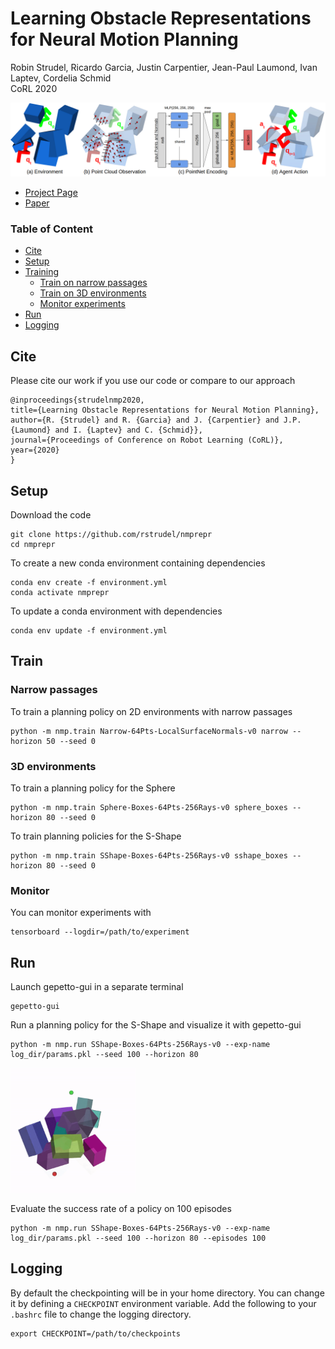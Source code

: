 # Learning Obstacle Representations for Neural Motion Planning

Robin Strudel, Ricardo Garcia, Justin Carpentier, Jean-Paul Laumond, Ivan Laptev, Cordelia Schmid\
CoRL 2020


![](images/overview.png)

- [Project Page](https://www.di.ens.fr/willow/research/nmp_repr/)
- [Paper](https://arxiv.org/abs/2008.11174)



### Table of Content

- [Cite](#cite)
- [Setup](#setup)
- [Training](#training)
  - [Train on narrow passages](#narrow-passages)
  - [Train on 3D environments](#3d-environments)
  - [Monitor experiments](#monitor)
- [Run](#run)
- [Logging](#logging)

## Cite

Please cite our work if you use our code or compare to our approach
```
@inproceedings{strudelnmp2020,
title={Learning Obstacle Representations for Neural Motion Planning},
author={R. {Strudel} and R. {Garcia} and J. {Carpentier} and J.P. {Laumond} and I. {Laptev} and C. {Schmid}},
journal={Proceedings of Conference on Robot Learning (CoRL)},
year={2020}
}
```

## Setup

Download the code
```
git clone https://github.com/rstrudel/nmprepr
cd nmprepr
```

To create a new conda environment containing dependencies
```
conda env create -f environment.yml
conda activate nmprepr
```

To update a conda environment with dependencies
```
conda env update -f environment.yml
```

## Train

### Narrow passages

To train a planning policy on 2D environments with narrow passages
```
python -m nmp.train Narrow-64Pts-LocalSurfaceNormals-v0 narrow --horizon 50 --seed 0
```

### 3D environments

To train a planning policy for the Sphere
```
python -m nmp.train Sphere-Boxes-64Pts-256Rays-v0 sphere_boxes --horizon 80 --seed 0
```

To train planning policies for the S-Shape
```
python -m nmp.train SShape-Boxes-64Pts-256Rays-v0 sshape_boxes --horizon 80 --seed 0
```

### Monitor

You can monitor experiments with
```
tensorboard --logdir=/path/to/experiment
```

## Run

Launch gepetto-gui in a separate terminal
```
gepetto-gui
```

Run a planning policy for the S-Shape and visualize it with gepetto-gui
```
python -m nmp.run SShape-Boxes-64Pts-256Rays-v0 --exp-name log_dir/params.pkl --seed 100 --horizon 80
```
       
<img src="images/sphere_boxes.gif" width="200">

Evaluate the success rate of a policy on 100 episodes
```
python -m nmp.run SShape-Boxes-64Pts-256Rays-v0 --exp-name log_dir/params.pkl --seed 100 --horizon 80 --episodes 100
```


## Logging

By default the checkpointing will be in your home directory. You can change it by defining a `CHECKPOINT` environment variable. Add the following to your `.bashrc` file to change the logging directory.
```
export CHECKPOINT=/path/to/checkpoints
```
